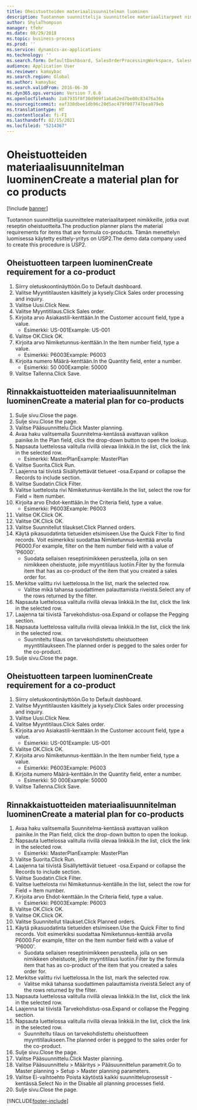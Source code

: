 ```yaml
---
title: Oheistuotteiden materiaalisuunnitelman luominen
description: Tuotannon suunnittelija suunnittelee materiaalitarpeet nimikkeille, jotka ovat reseptin oheistuotteita.
author: ShylaThompson
manager: tfehr
ms.date: 08/29/2018
ms.topic: business-process
ms.prod: ''
ms.service: dynamics-ax-applications
ms.technology: ''
ms.search.form: DefaultDashboard, SalesOrderProcessingWorkspace, SalesCreateOrder, SalesTable, ReqCreatePlanWorkspace, ReqTransPlanCard, SysQueryForm, ReqTransPo
audience: Application User
ms.reviewer: kamaybac
ms.search.region: Global
ms.author: kamaybac
ms.search.validFrom: 2016-06-30
ms.dyn365.ops.version: Version 7.0.0
ms.openlocfilehash: 2a87935f8f30d909f1a6a62ed7be00c83476a36a
ms.sourcegitcommit: eaf330dbee1db96c20d5ac479f007747bea079eb
ms.translationtype: HT
ms.contentlocale: fi-FI
ms.lasthandoff: 02/15/2021
ms.locfileid: "5214367"
---
```

# <a name="create-a-material-plan-for-co-products"></a><span data-ttu-id="77b24-103">Oheistuotteiden materiaalisuunnitelman luominen</span><span class="sxs-lookup"><span data-stu-id="77b24-103">Create a material plan for co products</span></span>

[!include [banner](../../includes/banner.md)]

<span data-ttu-id="77b24-104">Tuotannon suunnittelija suunnittelee materiaalitarpeet nimikkeille, jotka ovat reseptin oheistuotteita.</span><span class="sxs-lookup"><span data-stu-id="77b24-104">The production planner plans the material requirements for items that are formula co-products.</span></span> <span data-ttu-id="77b24-105">Tämän menettelyn luomisessa käytetty esittely-yritys on USP2.</span><span class="sxs-lookup"><span data-stu-id="77b24-105">The demo data company used to create this procedure is USP2.</span></span>


## <a name="create-requirement-for-a-co-product"></a><span data-ttu-id="77b24-106">Oheistuotteen tarpeen luominen</span><span class="sxs-lookup"><span data-stu-id="77b24-106">Create requirement for a co-product</span></span>
1. <span data-ttu-id="77b24-107">Siirry oletuskoontinäyttöön.</span><span class="sxs-lookup"><span data-stu-id="77b24-107">Go to Default dashboard.</span></span>
2. <span data-ttu-id="77b24-108">Valitse Myyntitilausten käsittely ja kysely.</span><span class="sxs-lookup"><span data-stu-id="77b24-108">Click Sales order processing and inquiry.</span></span>
3. <span data-ttu-id="77b24-109">Valitse Uusi.</span><span class="sxs-lookup"><span data-stu-id="77b24-109">Click New.</span></span>
4. <span data-ttu-id="77b24-110">Valitse Myyntitilaus.</span><span class="sxs-lookup"><span data-stu-id="77b24-110">Click Sales order.</span></span>
5. <span data-ttu-id="77b24-111">Kirjoita arvo Asiakastili-kenttään.</span><span class="sxs-lookup"><span data-stu-id="77b24-111">In the Customer account field, type a value.</span></span>
    * <span data-ttu-id="77b24-112">Esimerkki: US-001</span><span class="sxs-lookup"><span data-stu-id="77b24-112">Example: US-001</span></span>  
6. <span data-ttu-id="77b24-113">Valitse OK.</span><span class="sxs-lookup"><span data-stu-id="77b24-113">Click OK.</span></span>
7. <span data-ttu-id="77b24-114">Kirjoita arvo Nimiketunnus-kenttään.</span><span class="sxs-lookup"><span data-stu-id="77b24-114">In the Item number field, type a value.</span></span>
    * <span data-ttu-id="77b24-115">Esimerkki: P6003</span><span class="sxs-lookup"><span data-stu-id="77b24-115">Example: P6003</span></span>  
8. <span data-ttu-id="77b24-116">Kirjoita numero Määrä-kenttään.</span><span class="sxs-lookup"><span data-stu-id="77b24-116">In the Quantity field, enter a number.</span></span>
    * <span data-ttu-id="77b24-117">Esimerkki: 50 000</span><span class="sxs-lookup"><span data-stu-id="77b24-117">Example: 50000</span></span>  
9. <span data-ttu-id="77b24-118">Valitse Tallenna.</span><span class="sxs-lookup"><span data-stu-id="77b24-118">Click Save.</span></span>

## <a name="create-a-material-plan-for-co-products"></a><span data-ttu-id="77b24-119">Rinnakkaistuotteiden materiaalisuunnitelman luominen</span><span class="sxs-lookup"><span data-stu-id="77b24-119">Create a material plan for co-products</span></span>
1. <span data-ttu-id="77b24-120">Sulje sivu.</span><span class="sxs-lookup"><span data-stu-id="77b24-120">Close the page.</span></span>
2. <span data-ttu-id="77b24-121">Sulje sivu.</span><span class="sxs-lookup"><span data-stu-id="77b24-121">Close the page.</span></span>
3. <span data-ttu-id="77b24-122">Valitse Pääsuunnittelu.</span><span class="sxs-lookup"><span data-stu-id="77b24-122">Click Master planning.</span></span>
4. <span data-ttu-id="77b24-123">Avaa haku valitsemalla Suunnitelma-kentässä avattavan valikon painike.</span><span class="sxs-lookup"><span data-stu-id="77b24-123">In the Plan field, click the drop-down button to open the lookup.</span></span>
5. <span data-ttu-id="77b24-124">Napsauta luettelossa valitulla rivillä olevaa linkkiä.</span><span class="sxs-lookup"><span data-stu-id="77b24-124">In the list, click the link in the selected row.</span></span>
    * <span data-ttu-id="77b24-125">Esimerkki: MasterPlan</span><span class="sxs-lookup"><span data-stu-id="77b24-125">Example: MasterPlan</span></span>  
6. <span data-ttu-id="77b24-126">Valitse Suorita.</span><span class="sxs-lookup"><span data-stu-id="77b24-126">Click Run.</span></span>
7. <span data-ttu-id="77b24-127">Laajenna tai tiivistä Sisällytettävät tietueet -osa.</span><span class="sxs-lookup"><span data-stu-id="77b24-127">Expand or collapse the Records to include section.</span></span>
8. <span data-ttu-id="77b24-128">Valitse Suodatin.</span><span class="sxs-lookup"><span data-stu-id="77b24-128">Click Filter.</span></span>
9. <span data-ttu-id="77b24-129">Valitse luettelosta rivi Nimiketunnus-kentälle.</span><span class="sxs-lookup"><span data-stu-id="77b24-129">In the list, select the row for Field = Item number.</span></span>
10. <span data-ttu-id="77b24-130">Kirjoita arvo Ehdot-kenttään.</span><span class="sxs-lookup"><span data-stu-id="77b24-130">In the Criteria field, type a value.</span></span>
    * <span data-ttu-id="77b24-131">Esimerkki: P6003</span><span class="sxs-lookup"><span data-stu-id="77b24-131">Example: P6003</span></span>  
11. <span data-ttu-id="77b24-132">Valitse OK.</span><span class="sxs-lookup"><span data-stu-id="77b24-132">Click OK.</span></span>
12. <span data-ttu-id="77b24-133">Valitse OK.</span><span class="sxs-lookup"><span data-stu-id="77b24-133">Click OK.</span></span>
13. <span data-ttu-id="77b24-134">Valitse Suunnitellut tilaukset.</span><span class="sxs-lookup"><span data-stu-id="77b24-134">Click Planned orders.</span></span>
14. <span data-ttu-id="77b24-135">Käytä pikasuodatinta tietueiden etsimiseen.</span><span class="sxs-lookup"><span data-stu-id="77b24-135">Use the Quick Filter to find records.</span></span> <span data-ttu-id="77b24-136">Voit esimerkiksi suodattaa Nimiketunnus-kenttää arvolla P6000.</span><span class="sxs-lookup"><span data-stu-id="77b24-136">For example, filter on the Item number field with a value of 'P6000'.</span></span>
    * <span data-ttu-id="77b24-137">Suodata sellaisen reseptinimikkeen perusteella, jolla on sen nimikkeen oheistuote, jolle myyntitilaus luotiin.</span><span class="sxs-lookup"><span data-stu-id="77b24-137">Filter by the formula item that has as co-product of the item that you created a sales order for.</span></span>  
15. <span data-ttu-id="77b24-138">Merkitse valittu rivi luettelossa.</span><span class="sxs-lookup"><span data-stu-id="77b24-138">In the list, mark the selected row.</span></span>
    * <span data-ttu-id="77b24-139">Valitse mikä tahansa suodattimen palauttamista riveistä.</span><span class="sxs-lookup"><span data-stu-id="77b24-139">Select any of the rows returned by the filter.</span></span>  
16. <span data-ttu-id="77b24-140">Napsauta luettelossa valitulla rivillä olevaa linkkiä.</span><span class="sxs-lookup"><span data-stu-id="77b24-140">In the list, click the link in the selected row.</span></span>
17. <span data-ttu-id="77b24-141">Laajenna tai tiivistä Tarvekohdistus-osa.</span><span class="sxs-lookup"><span data-stu-id="77b24-141">Expand or collapse the Pegging section.</span></span>
18. <span data-ttu-id="77b24-142">Napsauta luettelossa valitulla rivillä olevaa linkkiä.</span><span class="sxs-lookup"><span data-stu-id="77b24-142">In the list, click the link in the selected row.</span></span>
    * <span data-ttu-id="77b24-143">Suunniteltu tilaus on tarvekohdistettu oheistuotteen myyntitilaukseen.</span><span class="sxs-lookup"><span data-stu-id="77b24-143">The planned order is pegged to the sales order for the co-product.</span></span>  
19. <span data-ttu-id="77b24-144">Sulje sivu.</span><span class="sxs-lookup"><span data-stu-id="77b24-144">Close the page.</span></span>

## <a name="create-requirement-for-a-co-product"></a><span data-ttu-id="77b24-145">Oheistuotteen tarpeen luominen</span><span class="sxs-lookup"><span data-stu-id="77b24-145">Create requirement for a co-product</span></span>
1. <span data-ttu-id="77b24-146">Siirry oletuskoontinäyttöön.</span><span class="sxs-lookup"><span data-stu-id="77b24-146">Go to Default dashboard.</span></span>
2. <span data-ttu-id="77b24-147">Valitse Myyntitilausten käsittely ja kysely.</span><span class="sxs-lookup"><span data-stu-id="77b24-147">Click Sales order processing and inquiry.</span></span>
3. <span data-ttu-id="77b24-148">Valitse Uusi.</span><span class="sxs-lookup"><span data-stu-id="77b24-148">Click New.</span></span>
4. <span data-ttu-id="77b24-149">Valitse Myyntitilaus.</span><span class="sxs-lookup"><span data-stu-id="77b24-149">Click Sales order.</span></span>
5. <span data-ttu-id="77b24-150">Kirjoita arvo Asiakastili-kenttään.</span><span class="sxs-lookup"><span data-stu-id="77b24-150">In the Customer account field, type a value.</span></span>
    * <span data-ttu-id="77b24-151">Esimerkki: US-001</span><span class="sxs-lookup"><span data-stu-id="77b24-151">Example: US-001</span></span>  
6. <span data-ttu-id="77b24-152">Valitse OK.</span><span class="sxs-lookup"><span data-stu-id="77b24-152">Click OK.</span></span>
7. <span data-ttu-id="77b24-153">Kirjoita arvo Nimiketunnus-kenttään.</span><span class="sxs-lookup"><span data-stu-id="77b24-153">In the Item number field, type a value.</span></span>
    * <span data-ttu-id="77b24-154">Esimerkki: P6003</span><span class="sxs-lookup"><span data-stu-id="77b24-154">Example: P6003</span></span>  
8. <span data-ttu-id="77b24-155">Kirjoita numero Määrä-kenttään.</span><span class="sxs-lookup"><span data-stu-id="77b24-155">In the Quantity field, enter a number.</span></span>
    * <span data-ttu-id="77b24-156">Esimerkki: 50 000</span><span class="sxs-lookup"><span data-stu-id="77b24-156">Example: 50000</span></span>  
9. <span data-ttu-id="77b24-157">Valitse Tallenna.</span><span class="sxs-lookup"><span data-stu-id="77b24-157">Click Save.</span></span>

## <a name="create-a-material-plan-for-co-products"></a><span data-ttu-id="77b24-158">Rinnakkaistuotteiden materiaalisuunnitelman luominen</span><span class="sxs-lookup"><span data-stu-id="77b24-158">Create a material plan for co-products</span></span>
1. <span data-ttu-id="77b24-159">Avaa haku valitsemalla Suunnitelma-kentässä avattavan valikon painike.</span><span class="sxs-lookup"><span data-stu-id="77b24-159">In the Plan field, click the drop-down button to open the lookup.</span></span>
2. <span data-ttu-id="77b24-160">Napsauta luettelossa valitulla rivillä olevaa linkkiä.</span><span class="sxs-lookup"><span data-stu-id="77b24-160">In the list, click the link in the selected row.</span></span>
    * <span data-ttu-id="77b24-161">Esimerkki: MasterPlan</span><span class="sxs-lookup"><span data-stu-id="77b24-161">Example: MasterPlan</span></span>  
3. <span data-ttu-id="77b24-162">Valitse Suorita.</span><span class="sxs-lookup"><span data-stu-id="77b24-162">Click Run.</span></span>
4. <span data-ttu-id="77b24-163">Laajenna tai tiivistä Sisällytettävät tietueet -osa.</span><span class="sxs-lookup"><span data-stu-id="77b24-163">Expand or collapse the Records to include section.</span></span>
5. <span data-ttu-id="77b24-164">Valitse Suodatin.</span><span class="sxs-lookup"><span data-stu-id="77b24-164">Click Filter.</span></span>
6. <span data-ttu-id="77b24-165">Valitse luettelosta rivi Nimiketunnus-kentälle.</span><span class="sxs-lookup"><span data-stu-id="77b24-165">In the list, select the row for Field = Item number.</span></span>
7. <span data-ttu-id="77b24-166">Kirjoita arvo Ehdot-kenttään.</span><span class="sxs-lookup"><span data-stu-id="77b24-166">In the Criteria field, type a value.</span></span>
    * <span data-ttu-id="77b24-167">Esimerkki: P6003</span><span class="sxs-lookup"><span data-stu-id="77b24-167">Example: P6003</span></span>  
8. <span data-ttu-id="77b24-168">Valitse OK.</span><span class="sxs-lookup"><span data-stu-id="77b24-168">Click OK.</span></span>
9. <span data-ttu-id="77b24-169">Valitse OK.</span><span class="sxs-lookup"><span data-stu-id="77b24-169">Click OK.</span></span>
10. <span data-ttu-id="77b24-170">Valitse Suunnitellut tilaukset.</span><span class="sxs-lookup"><span data-stu-id="77b24-170">Click Planned orders.</span></span>
11. <span data-ttu-id="77b24-171">Käytä pikasuodatinta tietueiden etsimiseen.</span><span class="sxs-lookup"><span data-stu-id="77b24-171">Use the Quick Filter to find records.</span></span> <span data-ttu-id="77b24-172">Voit esimerkiksi suodattaa Nimiketunnus-kenttää arvolla P6000.</span><span class="sxs-lookup"><span data-stu-id="77b24-172">For example, filter on the Item number field with a value of 'P6000'.</span></span>
    * <span data-ttu-id="77b24-173">Suodata sellaisen reseptinimikkeen perusteella, jolla on sen nimikkeen oheistuote, jolle myyntitilaus luotiin.</span><span class="sxs-lookup"><span data-stu-id="77b24-173">Filter by the formula item that has as co-product of the item that you created a sales order for.</span></span>  
12. <span data-ttu-id="77b24-174">Merkitse valittu rivi luettelossa.</span><span class="sxs-lookup"><span data-stu-id="77b24-174">In the list, mark the selected row.</span></span>
    * <span data-ttu-id="77b24-175">Valitse mikä tahansa suodattimen palauttamista riveistä.</span><span class="sxs-lookup"><span data-stu-id="77b24-175">Select any of the rows returned by the filter.</span></span>  
13. <span data-ttu-id="77b24-176">Napsauta luettelossa valitulla rivillä olevaa linkkiä.</span><span class="sxs-lookup"><span data-stu-id="77b24-176">In the list, click the link in the selected row.</span></span>
14. <span data-ttu-id="77b24-177">Laajenna tai tiivistä Tarvekohdistus-osa.</span><span class="sxs-lookup"><span data-stu-id="77b24-177">Expand or collapse the Pegging section.</span></span>
15. <span data-ttu-id="77b24-178">Napsauta luettelossa valitulla rivillä olevaa linkkiä.</span><span class="sxs-lookup"><span data-stu-id="77b24-178">In the list, click the link in the selected row.</span></span>
    * <span data-ttu-id="77b24-179">Suunniteltu tilaus on tarvekohdistettu oheistuotteen myyntitilaukseen.</span><span class="sxs-lookup"><span data-stu-id="77b24-179">The planned order is pegged to the sales order for the co-product.</span></span>  
16. <span data-ttu-id="77b24-180">Sulje sivu.</span><span class="sxs-lookup"><span data-stu-id="77b24-180">Close the page.</span></span>
17. <span data-ttu-id="77b24-181">Valitse Pääsuunnittelu.</span><span class="sxs-lookup"><span data-stu-id="77b24-181">Click Master planning.</span></span>
18. <span data-ttu-id="77b24-182">Valitse Pääsuunnittelu > Määritys > Pääsuunnittelun parametrit.</span><span class="sxs-lookup"><span data-stu-id="77b24-182">Go to Master planning > Setup > Master planning parameters.</span></span>
19. <span data-ttu-id="77b24-183">Valitse Ei-vaihtoehto Poista käytöstä kaikki suunnitteluprosessit -kentässä.</span><span class="sxs-lookup"><span data-stu-id="77b24-183">Select No in the Disable all planning processes field.</span></span>
20. <span data-ttu-id="77b24-184">Sulje sivu.</span><span class="sxs-lookup"><span data-stu-id="77b24-184">Close the page.</span></span>



[!INCLUDE[footer-include](../../../includes/footer-banner.md)]